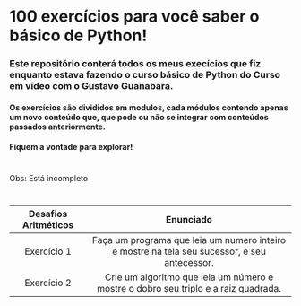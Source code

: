 # 100 exercícios para você saber o básico de Python!

### Este repositório conterá todos os meus execícios que fiz enquanto estava fazendo o curso básico de Python do Curso em vídeo com o  Gustavo Guanabara.

#### Os exercícios são divididos em modulos, cada módulos contendo apenas um novo conteúdo que, que pode ou não se integrar com conteúdos passados anteriormente.

#### Fiquem a vontade para explorar! 

#
Obs: Está incompleto
#

Desafios Aritméticos | Enunciado
:------------------: | :--------:
Exercício 1 | Faça um programa que leia um numero inteiro e mostre na tela seu sucessor, e seu antecessor.
Exercício 2 | Crie um algoritmo que leia um número e mostre o dobro seu triplo e a raiz quadrada.
